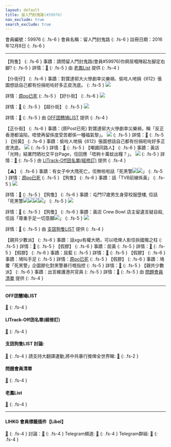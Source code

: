 ```yaml
---
layout: default
title: 留人門封鬼路(#59976)
nav_exclude: true
search_exclude: true
---
```


會員編號：59976
{: .fs-6 }
會員名稱：留人門封鬼路
{: .fs-6 }
註冊日期：2016年12月8日
{: .fs-6 }

---

<div class="code-example" markdown="1">

【狗隻】
{: .fs-6 }
事蹟：請問留人門封鬼路(會員#59976)你屙尿嗰陣起左腳定右腳?
{: .fs-5 }
詳情：[🔗](https://lih.kg/1860291)
{: .fs-5 }
由 [老鳳List](#老鳳list) 提供
{: .fs-4 }

</div>
<div class="code-example" markdown="1">

【仆街仔】
{: .fs-6 }
事蹟：對寶達邨大火慘劇幸災樂禍、偷咗人哋捐《612》張圖想話自己都有份捐呃咗好多正皮洗底。
{: .fs-5 }
![](https://filedn.eu/l9Hq1YKLkJ4m0VSXcdcfUaJ/LIHKG_on99/on9_jai/59976/59976.1_.png)


詳情：[原po已死](https://lih.kg/aNbsxPV)
{: .fs-5 }
【好仆街】
{: .fs-6 }
![](https://filedn.eu/l9Hq1YKLkJ4m0VSXcdcfUaJ/LIHKG_on99/on9_jai/59976/59976.2_.png)


詳情：[🔗](https://lih.kg/aNpmOzV)
{: .fs-5 }
【超仆街】
{: .fs-5 }
![](https://filedn.eu/l9Hq1YKLkJ4m0VSXcdcfUaJ/LIHKG_on99/on9_jai/59976/59976.3_.png)


詳情：[🔗](https://lih.kg/aQKeBiV)
{: .fs-5 }
由 [OFF囝戇鳩LIST](#off囝戇鳩list) 提供
{: .fs-4 }

</div>
<div class="code-example" markdown="1">

【正仆街】
{: .fs-6 }
事蹟：(原Post已死) 對寶達邨大火慘劇幸災樂禍，稱「反正香港都淪陷，唔使再留係度受苦都係一種福氣黎」。
![](https://filedn.eu/l9Hq1YKLkJ4m0VSXcdcfUaJ/LIHKG_on99/on9_jai/59976/59976.1_.png)
{: .fs-5 }
詳情：[🔗](https://filedn.eu/l9Hq1YKLkJ4m0VSXcdcfUaJ/LIHKG_on99/on9_jai/59976/59976.1_.png)
{: .fs-5 }
【扮黃】
{: .fs-6 }
事蹟：偷咗人哋捐《612》張圖想話自己都有份捐呃咗好多正皮洗底。
![](https://filedn.eu/l9Hq1YKLkJ4m0VSXcdcfUaJ/LIHKG_on99/on9_jai/59976/59976.2_.png)
{: .fs-5 }
詳情：[🔗](https://lih.kg/teBcDgX)
{: .fs-5 }
【嘲諷同路人】
{: .fs-6 }
事蹟：黃店「光時」結業閂晒社交平台Page，佢回應「唔夠十萬蚊出糧？」。
![](https://filedn.eu/l9Hq1YKLkJ4m0VSXcdcfUaJ/LIHKG_on99/on9_jai/59976/59976.3_.png)
{: .fs-5 }
詳情：[🔗](https://lih.kg/aQKeBiV)
{: .fs-5 }
由 [LITrack-Off囝名單(經修訂)](#litrack-off囝名單(經修訂)) 提供
{: .fs-4 }

</div>
<div class="code-example" markdown="1">

【⚠️】
{: .fs-6 }
事蹟：有女子中大隋死亡，佢無啦啦話「死黑警![](https://cdn.lihkg.com/assets/faces/pig/knife.gif)![](https://cdn.lihkg.com/assets/faces/pig/knife.gif)」
{: .fs-5 }
詳情：[原po已死](https://lih.kg/huHeLT)
{: .fs-5 }
【狗隻】
{: .fs-6 }
事蹟：話「TVB前線係黃」
{: .fs-5 }
![](https://na.cx/i/mw71VvE.png)

詳情：[🔗](https://lih.kg/awODRpV)
{: .fs-5 }
【狗隻】
{: .fs-6 }
事蹟：屯門17歲男生身穿校服墮樓, 佢話「死黑警![](https://cdn.lihkg.com/assets/faces/pig/knife.gif)![](https://cdn.lihkg.com/assets/faces/pig/knife.gif)![](https://cdn.lihkg.com/assets/faces/pig/wail.gif)![](https://cdn.lihkg.com/assets/faces/pig/wail.gif)」
{: .fs-5 }
![](https://na.cx/i/9qYAfvU.png)

詳情：[🔗](https://lih.kg/hKmBwT)
{: .fs-5 }
【狗隻】
{: .fs-6 }
事蹟：黃店 Crew Bowl 店主留遺言疑自殺,佢話「尊重手足一切意願![](https://cdn.lihkg.com/assets/faces/mouse/pray.gif)」
{: .fs-5 }
![](https://na.cx/i/FrUr6C1.png)

詳情：[🔗](https://lih.kg/bkKLbBV)
{: .fs-5 }
由 [支囝狗隻LIST](#支囝狗隻list-討論) 提供
{: .fs-4 }

</div>
<div class="code-example" markdown="1">

【親共少數派】
{: .fs-6 }
事蹟：話xgu有權大晒，可以唔俾人影佢拆國殤之柱
{: .fs-5 }
詳情：[🔗](https://lih.kg/bfxJwHV)
{: .fs-5 }
【假膠】
{: .fs-6 }
事蹟：屈黃
{: .fs-5 }
詳情：[🔗](https://lih.kg/awODRpV)
{: .fs-5 }
【假膠】
{: .fs-6 }
事蹟：屈藍
{: .fs-5 }
詳情：[🔗](https://lih.kg/hCnQrT)
{: .fs-5 }
【假膠】
{: .fs-6 }
事蹟：鳩叫手足
{: .fs-5 }
詳情：[原po已死](https://lih.kg/gGDcxT)
{: .fs-5 }
【假膠】
{: .fs-6 }
事蹟：鳩覆「死黑警」企圖膠化對黑警暴行嘅指控
{: .fs-5 }
詳情：[🔗](https://lih.kg/hKmBwT)
{: .fs-5 }
【親共少數派】
{: .fs-6 }
事蹟：出言維護港共官員
{: .fs-5 }
詳情：[🔗](https://lih.kg/bhrdtMV)
{: .fs-5 }
由 [問題會員清單](#問題會員清單) 提供
{: .fs-4 }

</div>

---

#### OFF囝戇鳩LIST
[🔗](https://bit.ly/lihkg_on9_list)
{: .fs-4 }
#### LITrack-Off囝名單(經修訂)
[🔗](http://tiny.cc/LITrack_GS)
{: .fs-4 }
#### 支囝狗隻LIST 討論: 
[🔗](https://lih.kg/2908480)
{: .fs-4 }
請支持大翻譯運動,將中共暴行推俾全世界睇: [🔗](https://twitter.com/tgtm_official)
{: .fs-2 }

#### 問題會員清單
[🔗](https://github.com/V4KFDgEw8T/rccnmlhnzv)
{: .fs-4 }
#### 老鳳List
[🔗](https://lihkg.com/thread/2808424)
{: .fs-4 }

---

#### LIHKG 會員標籤插件【Libel】
[🔗](https://kitce.github.io/libel)
{: .fs-4 }
討論：[🔗](https://lih.kg/2841778)
{: .fs-4 }
Telegram頻道: [🔗](https://t.me/LibelOfficialChannel)
{: .fs-4 }
Telegram群組: [🔗](https://t.me/LibelOfficialGroup)
{: .fs-4 }
